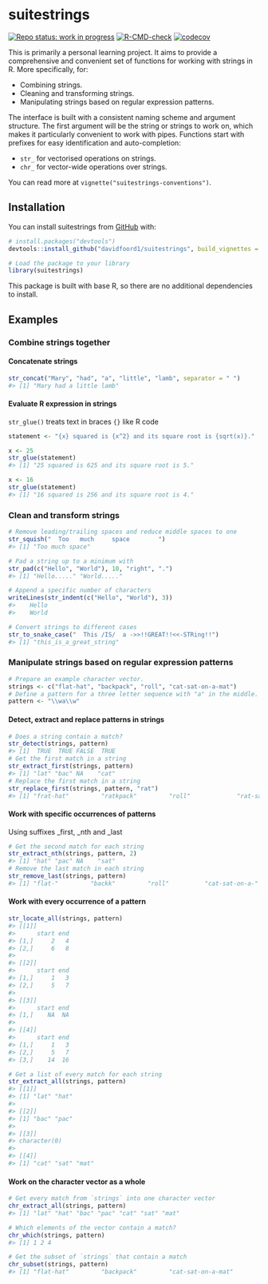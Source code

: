 
<!-- README.md is generated from README.Rmd. Please edit that file -->

# suitestrings

<!-- badges: start -->

[![Repo status: work in
progress](https://www.repostatus.org/badges/latest/wip.svg)](https://www.repostatus.org/#wip)
[![R-CMD-check](https://github.com/davidfoord1/suitestrings/actions/workflows/R-CMD-check.yaml/badge.svg)](https://github.com/davidfoord1/suitestrings/actions/workflows/R-CMD-check.yaml)
[![codecov](https://codecov.io/gh/davidfoord1/suitestrings/graph/badge.svg?token=F41JP7X4YP)](https://codecov.io.gh.davidfoord1/suitestrings)

<!-- badges: end -->

This is primarily a personal learning project. It aims to provide a
comprehensive and convenient set of functions for working with strings
in R. More specifically, for:

- Combining strings.
- Cleaning and transforming strings.
- Manipulating strings based on regular expression patterns.

The interface is built with a consistent naming scheme and argument
structure. The first argument will be the string or strings to work on,
which makes it particularly convenient to work with pipes. Functions
start with prefixes for easy identification and auto-completion:

- `str_` for vectorised operations on strings.
- `chr_` for vector-wide operations over strings.

You can read more at `vignette("suitestrings-conventions")`.

## Installation

You can install suitestrings from [GitHub](https://github.com/) with:

``` r
# install.packages("devtools")
devtools::install_github("davidfoord1/suitestrings", build_vignettes = TRUE)

# Load the package to your library
library(suitestrings)
```

This package is built with base R, so there are no additional
dependencies to install.

## Examples

### Combine strings together

#### Concatenate strings

``` r
str_concat("Mary", "had", "a", "little", "lamb", separator = " ")
#> [1] "Mary had a little lamb"
```

#### Evaluate R expression in strings

`str_glue()` treats text in braces `{}` like R code

``` r
statement <- "{x} squared is {x^2} and its square root is {sqrt(x)}."

x <- 25
str_glue(statement)
#> [1] "25 squared is 625 and its square root is 5."

x <- 16
str_glue(statement)
#> [1] "16 squared is 256 and its square root is 4."
```

### Clean and transform strings

``` r
# Remove leading/trailing spaces and reduce middle spaces to one
str_squish("  Too   much     space        ")
#> [1] "Too much space"

# Pad a string up to a minimum with
str_pad(c("Hello", "World"), 10, "right", ".")
#> [1] "Hello....." "World....."

# Append a specific number of characters
writeLines(str_indent(c("Hello", "World"), 3))
#>    Hello
#>    World

# Convert strings to different cases
str_to_snake_case("  This /IS/  a ->>!!GREAT!!<<-STRing!!")
#> [1] "this_is_a_great_string"
```

### Manipulate strings based on regular expression patterns

``` r
# Prepare an example character vector.
strings <- c("flat-hat", "backpack", "roll", "cat-sat-on-a-mat")
# Define a pattern for a three letter sequence with "a" in the middle.
pattern <- "\\wa\\w"
```

#### Detect, extract and replace patterns in strings

``` r
# Does a string contain a match?
str_detect(strings, pattern)
#> [1]  TRUE  TRUE FALSE  TRUE
# Get the first match in a string
str_extract_first(strings, pattern)
#> [1] "lat" "bac" NA    "cat"
# Replace the first match in a string
str_replace_first(strings, pattern, "rat")
#> [1] "frat-hat"         "ratkpack"         "roll"             "rat-sat-on-a-mat"
```

#### Work with specific occurrences of patterns

Using suffixes \_first, \_nth and \_last

``` r
# Get the second match for each string
str_extract_nth(strings, pattern, 2)
#> [1] "hat" "pac" NA    "sat"
# Remove the last match in each string
str_remove_last(strings, pattern)
#> [1] "flat-"         "backk"         "roll"          "cat-sat-on-a-"
```

#### Work with every occurrence of a pattern

``` r
str_locate_all(strings, pattern)
#> [[1]]
#>      start end
#> [1,]     2   4
#> [2,]     6   8
#> 
#> [[2]]
#>      start end
#> [1,]     1   3
#> [2,]     5   7
#> 
#> [[3]]
#>      start end
#> [1,]    NA  NA
#> 
#> [[4]]
#>      start end
#> [1,]     1   3
#> [2,]     5   7
#> [3,]    14  16

# Get a list of every match for each string
str_extract_all(strings, pattern)
#> [[1]]
#> [1] "lat" "hat"
#> 
#> [[2]]
#> [1] "bac" "pac"
#> 
#> [[3]]
#> character(0)
#> 
#> [[4]]
#> [1] "cat" "sat" "mat"
```

#### Work on the character vector as a whole

``` r
# Get every match from `strings` into one character vector
chr_extract_all(strings, pattern)
#> [1] "lat" "hat" "bac" "pac" "cat" "sat" "mat"

# Which elements of the vector contain a match?
chr_which(strings, pattern)
#> [1] 1 2 4

# Get the subset of `strings` that contain a match
chr_subset(strings, pattern)
#> [1] "flat-hat"         "backpack"         "cat-sat-on-a-mat"
```
